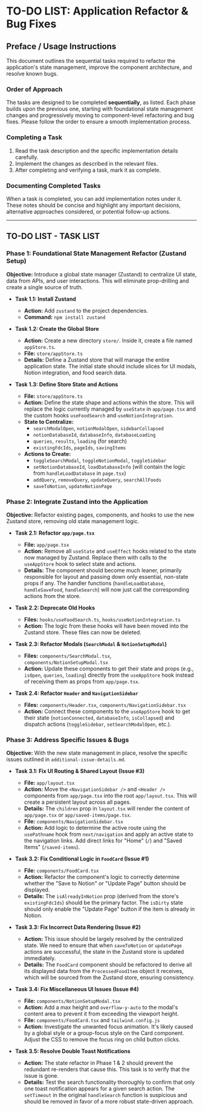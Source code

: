 # TO-DO LIST: Application Refactor & Bug Fixes

## Preface / Usage Instructions

This document outlines the sequential tasks required to refactor the application's state management, improve the component architecture, and resolve known bugs.

### Order of Approach

The tasks are designed to be completed **sequentially**, as listed. Each phase builds upon the previous one, starting with foundational state management changes and progressively moving to component-level refactoring and bug fixes. Please follow the order to ensure a smooth implementation process.

### Completing a Task

1.  Read the task description and the specific implementation details carefully.
2.  Implement the changes as described in the relevant files.
3.  After completing and verifying a task, mark it as complete.

### Documenting Completed Tasks

When a task is completed, you can add implementation notes under it. These notes should be concise and highlight any important decisions, alternative approaches considered, or potential follow-up actions.

---

## TO-DO LIST - TASK LIST

### Phase 1: Foundational State Management Refactor (Zustand Setup)

**Objective:** Introduce a global state manager (Zustand) to centralize UI state, data from APIs, and user interactions. This will eliminate prop-drilling and create a single source of truth.

-   **Task 1.1: Install Zustand**
    -   **Action:** Add `zustand` to the project dependencies.
    -   **Command:** `npm install zustand`

-   **Task 1.2: Create the Global Store**
    -   **Action:** Create a new directory `store/`. Inside it, create a file named `appStore.ts`.
    -   **File:** `store/appStore.ts`
    -   **Details:** Define a Zustand store that will manage the entire application state. The initial state should include slices for UI modals, Notion integration, and food search data.

-   **Task 1.3: Define Store State and Actions**
    -   **File:** `store/appStore.ts`
    -   **Action:** Define the state shape and actions within the store. This will replace the logic currently managed by `useState` in `app/page.tsx` and the custom hooks `useFoodSearch` and `useNotionIntegration`.
    -   **State to Centralize:**
        -   `searchModalOpen`, `notionModalOpen`, `sidebarCollapsed`
        -   `notionDatabaseId`, `databaseInfo`, `databaseLoading`
        -   `queries`, `results`, `loading` (for search)
        -   `existingFdcIds`, `pageIds`, `savingItems`
    -   **Actions to Create:**
        -   `toggleSearchModal`, `toggleNotionModal`, `toggleSidebar`
        -   `setNotionDatabaseId`, `loadDatabaseInfo` (will contain the logic from `handleLoadDatabase` in `page.tsx`)
        -   `addQuery`, `removeQuery`, `updateQuery`, `searchAllFoods`
        -   `saveToNotion`, `updateNotionPage`

### Phase 2: Integrate Zustand into the Application

**Objective:** Refactor existing pages, components, and hooks to use the new Zustand store, removing old state management logic.

-   **Task 2.1: Refactor `app/page.tsx`**
    -   **File:** `app/page.tsx`
    -   **Action:** Remove all `useState` and `useEffect` hooks related to the state now managed by Zustand. Replace them with calls to the `useAppStore` hook to select state and actions.
    -   **Details:** The component should become much leaner, primarily responsible for layout and passing down only essential, non-state props if any. The handler functions (`handleLoadDatabase`, `handleSaveFood`, `handleSearch`) will now just call the corresponding actions from the store.

-   **Task 2.2: Deprecate Old Hooks**
    -   **Files:** `hooks/useFoodSearch.ts`, `hooks/useNotionIntegration.ts`
    -   **Action:** The logic from these hooks will have been moved into the Zustand store. These files can now be deleted.

-   **Task 2.3: Refactor Modals (`SearchModal` & `NotionSetupModal`)**
    -   **Files:** `components/SearchModal.tsx`, `components/NotionSetupModal.tsx`
    -   **Action:** Update these components to get their state and props (e.g., `isOpen`, `queries`, `loading`) directly from the `useAppStore` hook instead of receiving them as props from `app/page.tsx`.

-   **Task 2.4: Refactor `Header` and `NavigationSidebar`**
    -   **Files:** `components/Header.tsx`, `components/NavigationSidebar.tsx`
    -   **Action:** Connect these components to the `useAppStore` hook to get their state (`notionConnected`, `databaseInfo`, `isCollapsed`) and dispatch actions (`toggleSidebar`, `setSearchModalOpen`, etc.).

### Phase 3: Address Specific Issues & Bugs

**Objective:** With the new state management in place, resolve the specific issues outlined in `additional-issue-details.md`.

-   **Task 3.1: Fix UI Routing & Shared Layout (Issue #3)**
    -   **File:** `app/layout.tsx`
    -   **Action:** Move the `<NavigationSidebar />` and `<Header />` components from `app/page.tsx` into the root `app/layout.tsx`. This will create a persistent layout across all pages.
    -   **Details:** The `children` prop in `layout.tsx` will render the content of `app/page.tsx` or `app/saved-items/page.tsx`.
    -   **File:** `components/NavigationSidebar.tsx`
    -   **Action:** Add logic to determine the active route using the `usePathname` hook from `next/navigation` and apply an active state to the navigation links. Add direct links for "Home" (`/`) and "Saved Items" (`/saved-items`).

-   **Task 3.2: Fix Conditional Logic in `FoodCard` (Issue #1)**
    -   **File:** `components/FoodCard.tsx`
    -   **Action:** Refactor the component's logic to correctly determine whether the "Save to Notion" or "Update Page" button should be displayed.
    -   **Details:** The `isAlreadyInNotion` prop (derived from the store's `existingFdcIds`) should be the primary factor. The `isDirty` state should only enable the "Update Page" button if the item is already in Notion.

-   **Task 3.3: Fix Incorrect Data Rendering (Issue #2)**
    -   **Action:** This issue should be largely resolved by the centralized state. We need to ensure that when `saveToNotion` or `updatePage` actions are successful, the state in the Zustand store is updated immediately.
    -   **Details:** The `FoodCard` component should be refactored to derive all its displayed data from the `ProcessedFoodItem` object it receives, which will be sourced from the Zustand store, ensuring consistency.

-   **Task 3.4: Fix Miscellaneous UI Issues (Issue #4)**
    -   **File:** `components/NotionSetupModal.tsx`
    -   **Action:** Add a max height and `overflow-y-auto` to the modal's content area to prevent it from exceeding the viewport height.
    -   **File:** `components/FoodCard.tsx` and `tailwind.config.js`
    -   **Action:** Investigate the unwanted focus animation. It's likely caused by a global style or a group-focus style on the Card component. Adjust the CSS to remove the focus ring on child button clicks.

-   **Task 3.5: Resolve Double Toast Notifications**
    -   **Action:** The state refactor in Phase 1 & 2 should prevent the redundant re-renders that cause this. This task is to verify that the issue is gone.
    -   **Details:** Test the search functionality thoroughly to confirm that only one toast notification appears for a given search action. The `setTimeout` in the original `handleSearch` function is suspicious and should be removed in favor of a more robust state-driven approach.